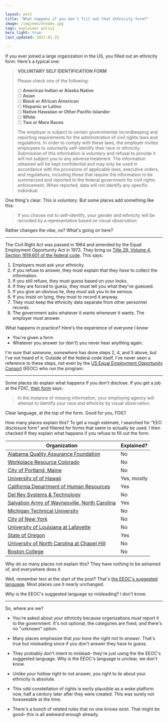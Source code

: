 ```yaml
---

layout: post
title: "What happens if you don't fill out that ethnicity form?"
image: /img/eeo/dreams.jpg
tags: explainer policy
hero_light: true
last_updated: 2021-01-22

---
```


If you ever joined a large organization in the US, you filled out an ethnicity form. Here's a typical one:

> **VOLUNTARY SELF IDENTIFICATION FORM**
>
> Please check one of the following: 
>
> ☐ **American Indian or Alaska Native** \
> ☐ **Asian** \
> ☐ **Black or African American** \
> ☐ **Hispanic or Latino** \
> ☐ **Native Hawaiian or Other Pacific Islander** \
> ☐ **White** \
> ☐ **Two or More Races**
>
> The employer is subject to certain governmental recordkeeping and reporting requirements for the administration of civil rights laws and regulations. In order to comply with these laws, the employer invites employees to voluntarily self-identify their race or ethnicity. Submission of this information is voluntary and refusal to provide it will not subject you to any adverse treatment. The information obtained will be kept confidential and may only be used in accordance with the provisions of applicable laws, executive orders, and regulations, including those that require the information to be summarized and reported to the federal government for civil rights enforcement. When reported, data will not identify any specific individual.

One thing's clear: This is *voluntary*. But some places add something like this:

> If you choose not to self-identify, your gender and ethnicity will be recorded by a representative based on visual observation.

Rather changes the vibe, no? What's going on here?

---

The Civil Right Act was passed in 1964 and amended by the Equal Employment Opportunity Act in 1973. They bring us [Title 29, Volume 4, Section 1619.601 of the federal code](https://www.govinfo.gov/content/pkg/CFR-2007-title29-vol4/xml/CFR-2007-title29-vol4-sec1614-601.xml). This says:

1. Employers must ask your ethnicity.
2. If you refuse to answer, they must explain that they *have* to collect the information.
3. If you still refuse, they must guess based on your looks.
4. If they are forced to guess, they must tell you what they've guessed.
5. If you give an obvious lie, they must ask you to be serious.
6. If you insist on lying, they must to record it anyway.
7. They must keep the ethnicity data separate from other personnel records.
8. The government asks whatever it wants whenever it wants. The employer must answer.

What happens in practice? Here's the experience of everyone I know:

* You're given a form.
* Whatever you answer (or don't) you never hear anything again.

I'm sure that *someone*, *somewhere* has done steps 2, 4, and 5 above, but I've not heard of it. Outside of the federal code itself, I've never seen a reference to these steps, not even by the [US Equal Employment Opportunity Consort](https://www.eeoc.gov/employers/eeo-1-survey/fact-sheet-eeo-1-survey-filers) (EEOC) who run the program.

---

Some places do explain what happens if you don't disclose. If you get a job at the FDIC, [their form](http://www.opm.gov/forms/pdf_fill/sf181.pdf) says:

> In the instance of missing information, your employing agency will attempt to identify your race and ethnicity by visual observation.

Clear language, at the top of the form. Good for you, FDIC!

How many places explain this? To get a rough estimate, I searched for "EEO disclosure form" and filtered for forms that seem to actually be used. I then checked if they explain what happens if you refuse to fill out the form.

Organization | Explained?
-|-
[Alabama Quality Assurance Foundation](http://www.aqaf.com/hr/dataform.pdf) | No
[Workplace Resource Colorado](https://www.wrcolo.com/uploads/about/Voluntary-Self-Identification.pdf) | No
[City of Portland, Maine](http://www.portlandmaine.gov/DocumentCenter/View/1119/Voluntary-EEO-Self-Disclosure-Form?bidId=) | No
[University of of Hawaii](http://www.hawaii.edu/wp/wp-content/uploads/docs/eeo/EthnicdisclosurePDFForm.pdf) | Yes, mostly
[California Department of Human Resources](https://www.calhr.ca.gov/Documents/calhr-1070.pdf) | Yes
[Del Rey Systems & Technology](https://delreysys.com/wp-content/uploads/2015/07/EEO-and-Vets-100_Self-Identification_Fillable.pdf) | No
[Salvation Army of Waynesville, North Carolina](https://www.salvationarmycarolinas.org/assets/mediasources/waynesville/documents/Voluntary%20Self-Identification%20Form%20for%20EEO-1.doc) | Yes
[Michigan Technical University](https://www.mtu.edu/equity/pdfs/eeo-post-hire-form.pdf) | No
[City of New York](https://www1.nyc.gov/assets/doh/downloads/pdf/hr/new-hire/eeo-self-identification.pdf) | No
[University of Louisiana at Lafayette](https://humanresources.louisiana.edu/sites/humanresources/files/Employee%20Post-Offer%20Voluntary%20AAP%20Data%20Form%20-%202014%20%281%29.pdf) | No
[State of Oregon](https://apps.state.or.us/Forms/Served/de2203.pdf) | Yes
[University of North Carolina at Chapel Hill](https://eoc.unc.edu/files/2015/05/Voluntary_Self_Identification_of_Gender_Ethnicity_Race.docx) | No
[Boston College](https://www.bc.edu/content/dam/files/offices/diversity/doc/2014%20Self-ID%20RaceEthnicity%20for%20Applicants.docx) | No

Why do so many places not explain this? They have nothing to be ashamed of, and everywhere does it.

Well, remember text at the start of the post? That's [the EEOC's suggested language](https://www.eeoc.gov/employers/eeo-1-survey/eeo-1-instruction-booklet). Most places use it nearly unchanged. 

*Why* is the EEOC's suggested language so misleading? I don't know.

---

So, where are we?

* You're asked about your ethnicity because organizations *must* report it to the government. It's not optional, the categories are fixed, and there's no "unknown" option. 

* Many places emphasize that *you have the right not to answer*. That's true but misleading since if you don't answer they have to guess.

* They probably don't intent to mislead– they're just using the the EEOC's suggested language. Why is the EEOC's language is unclear, we don't know.

* Unlike your hollow right to not answer, you right to *lie* about your ethnicity is absolute.

* This odd constellation of rights is eerily plausible as a woke platform now, half a century later after they were created. This was surely not foreseeable at the time.

* There's a bunch of related rules that no one knows exist. That might be good– this is all awkward enough already.
